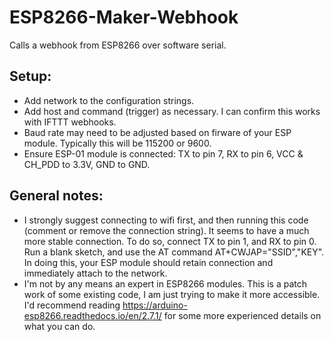 # ESP8266-Maker-Webhook
Calls a webhook from ESP8266 over software serial.

## Setup: 
- Add network to the configuration strings. 
- Add host and command (trigger) as necessary. I can confirm this works with IFTTT webhooks. 
- Baud rate may need to be adjusted based on firware of your ESP module. Typically this will be 115200 or 9600. 
- Ensure ESP-01 module is connected: TX to pin 7, RX to pin 6, VCC & CH_PDD to 3.3V, GND to GND.

## General notes: 
- I strongly suggest connecting to wifi first, and then running this code (comment or remove the connection string). It seems to have a much more stable connection. To do so, connect TX to pin 1, and RX to pin 0. Run a blank sketch, and use the AT command AT+CWJAP="SSID","KEY". In doing this, your ESP module should retain connection and immediately attach to the network. 
- I'm not by any means an expert in ESP8266 modules. This is a patch work of some existing code, I am just trying to make it more accessible. I'd recommend reading https://arduino-esp8266.readthedocs.io/en/2.7.1/ for some more experienced details on what you can do. 
